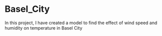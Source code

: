 # Basel_City
In this project, I have created a model to find the effect of wind speed and humidity on temperature in Basel City
